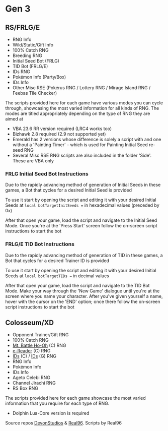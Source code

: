 # Gen 3
## RS/FRLG/E
* RNG Info
* Wild/Static/Gift Info
* 100% Catch RNG
* Breeding RNG
* Initial Seed Bot (FRLG)
* TID Bot (FRLG/E)
* IDs RNG
* Pokémon Info (Party/Box)
* IDs Info
* Other Misc RSE (Pokérus RNG / Lottery RNG / Mirage Island RNG / Feebas Tile Checker)

The scripts provided here for each game have various modes you can cycle through, showcasing the most varied information for all kinds of RNG. The modes are titled appropriately depending on the type of RNG they are aimed at
* VBA 23.6 RR version required (LRC4 works too)
* Bizhawk 2.8 required (2.9 not supported yet)
* Emerald has 2 versions whose difference is solely a script with and one without a 'Painting Timer' - which is used for Painting Initial Seed re-seed RNG
* Several Misc RSE RNG scripts are also included in the folder 'Side'. These are VBA only

### FRLG Initial Seed Bot Instructions
Due to the rapidly advancing method of generation of Initial Seeds in these games, a Bot that cycles for a desired Initial Seed is provided

To use it start by opening the script and editing it with your desired Initial Seeds at ``local botTargetInitSeeds =`` in hexadecimal values (preceded by 0x)

After that open your game, load the script and navigate to the Initial Seed Mode. Once you're at the 'Press Start' screen follow the on-screen script instructions to start the bot

### FRLG/E TID Bot Instructions
Due to the rapidly advancing method of generation of TID in these games, a Bot that cycles for a desired Trainer ID is provided

To use it start by opening the script and editing it with your desired Initial Seeds at ``local botTargetTIDs =`` in decimal values

After that open your game, load the script and navigate to the TID Bot Mode. Make your way through the 'New Game' dialogue until you're at the screen where you name your character. After you've given yourself a name, hover with the cursor on the 'END' option; once there follow the on-screen script instructions to start the bot


## Colosseum/XD
* Opponent Trainer/Gift RNG
* 100% Catch RNG
* [Mt. Battle Ho-Oh](https://devonstudios.it/2021/05/22/colosseum-mt-battle-ho-oh/) (C) RNG
* [e-Reader](https://devonstudios.it/2021/04/29/colosseum-e-reader-shadows/) (C) RNG
* [IDs](https://devonstudios.it/2021/03/17/colosseum-ids/) (C) / [IDs](https://devonstudios.it/2021/05/30/xd-ids/) (G) RNG
* RNG Info
* Pokémon Info
* IDs Info
* Ageto Celebi RNG
* Channel Jirachi RNG
* RS Box RNG

The scripts provided here for each game showcase the most varied information that you require for each type of RNG.
* Dolphin Lua-Core version is required


Source repos [DevonStudios](https://github.com/DevonStudios/LuaScripts/tree/main/Gen%203) &amp; [Real96](https://github.com/Real96/PokeLua/tree/main/Gen%203). Scripts by Real96